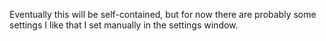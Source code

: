 Eventually this will be self-contained, but for now there are probably some settings I like that I set manually in the settings window.
